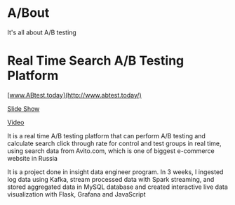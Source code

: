 # A/Bout
It's all about A/B testing

# Real Time Search A/B Testing Platform

[www.ABtest.today](http://www.abtest.today/)

[Slide Show](https://docs.google.com/presentation/d/1j6UUaVjuDd6EDsg4qpFjTRSg3hZQwrIE7AVniecaJEM/edit?usp=sharing)

[Video](https://youtu.be/H0XMlJdJCcY)

It is a real time A/B testing platform that can perform A/B testing and calculate search click through rate for control and test groups in real time, using search data from Avito.com, which is one of biggest e-commerce website in Russia

It is a project done in insight data engineer program. In 3 weeks, I ingested log data using Kafka, stream processed data with Spark streaming, and stored aggregated data in MySQL database and created interactive live data visualization with Flask, Grafana and JavaScript
